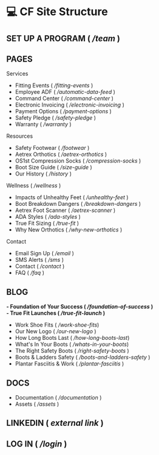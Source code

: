 #  💻 **CF Site Structure**

## **SET UP A PROGRAM** ( */team* )

## **PAGES**
Services
- Fitting Events ( */fitting-events* )
- Employee ADF ( */automatic-data-feed* )
- Command Center ( */command-center* )
- Electronic Invoicing ( */electronic-invoicing* )
- Payment Options ( */payment-options* )
- Safety Pledge ( */safety-pledge* )
- Warranty ( */warranty* )

Resources
- Safety Footwear ( */footwear* )
- Aetrex Orthotics ( */aetrex-orthotics* )
- OS1st Compression Socks ( */compression-socks* )
- Boot Size Guide ( */size-guide* )
- Our History ( */history* )

Wellness ( */wellness* )
- Impacts of Unhealthy Feet ( */unhealthy-feet* )
- Boot Breakdown Dangers ( */breakdown-dangers* )
- Aetrex Foot Scanner ( */aetrex-scanner* )
- ADA Styles ( */ada-styles* )
- True Fit Sizing ( */true-fit* )
- Why New Orthotics ( */why-new-orthotics* )

Contact
- Email Sign Up ( */email* )
- SMS Alerts ( */sms* )
- Contact ( */contact* )
- FAQ ( */faq* )

## **BLOG**
**- Foundation of Your Success ( */foundation-of-success* )**  
**- True Fit Launches ( */true-fit-launch* )**
- Work Shoe Fits ( */work-shoe-fits*)
- Our New Logo ( */our-new-logo* )
- How Long Boots Last ( */how-long-boots-last*)
- What's In Your Boots ( */whats-in-your-boots*)
- The Right Safety Boots ( */right-safety-boots* )
- Boots & Ladders Safety ( */boots-and-ladders-safety* )
- Plantar Fasciitis & Work ( */plantar-fasciitis* )

## **DOCS**
- Documentation ( */documentation* )  
- Assets ( */assets* )

## **LINKEDIN** ( *external link* )

## **LOG IN** ( */login* )